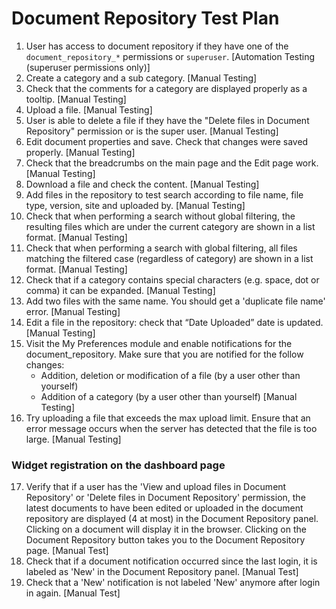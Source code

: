# Document Repository Test Plan

1. User has access to document repository if they have one of the `document_repository_*` permissions or `superuser`.
   [Automation Testing (superuser permissions only)]
2. Create a category and a sub category.
   [Manual Testing]
3. Check that the comments for a category are displayed properly as a tooltip.
   [Manual Testing]
4. Upload a file.
   [Manual Testing]
5. User is able to delete a file if they have the "Delete files in Document Repository" permission or is the super user.
   [Manual Testing]
6. Edit document properties and save. Check that changes were saved properly.
   [Manual Testing]
7. Check that the breadcrumbs on the main page and the Edit page work.
   [Manual Testing]
8. Download a file and check the content.
   [Manual Testing]
9. Add files in the repository to test search according to file name, file type, version, site and uploaded by.
   [Manual Testing]
10. Check that when performing a search without global filtering, the resulting files which are under the current category are shown in a list format. 
   [Manual Testing]
11. Check that when performing a search with global filtering, all files matching the filtered case 
   (regardless of category) are shown in a list format. 
   [Manual Testing]
12. Check that if a category contains special characters (e.g. space, dot or comma) it can be expanded.
   [Manual Testing]
13. Add two files with the same name. You should get a 'duplicate file name' error.
   [Manual Testing]
14. Edit a file in the repository: check that “Date Uploaded” date is updated.
    [Manual Testing]
15. Visit the My Preferences module and enable notifications for the document_repository.
    Make sure that you are notified for the follow changes:
       - Addition, deletion or modification of a file (by a user other than yourself)
       - Addition of a category (by a user other than yourself)
    [Manual Testing]
16. Try uploading a file that exceeds the max upload limit. Ensure that an error message occurs
    when the server has detected that the file is too large.
    [Manual Testing]

### Widget registration on the dashboard page

17. Verify that if a user has the 'View and upload files in Document Repository' or 'Delete files in Document Repository' 
    permission, the latest documents to have been edited or uploaded in the document repository are displayed (4 at most) 
    in the Document Repository panel. Clicking on a document will display it in the browser. Clicking on the Document
    Repository button takes you to the Document Repository page.
    [Manual Test]
18. Check that if a document notification occurred since the last login, it is labeled as 'New' in the Document Repository panel. [Manual Test]
19. Check that a 'New' notification is not labeled 'New' anymore after login in again. [Manual Test]

